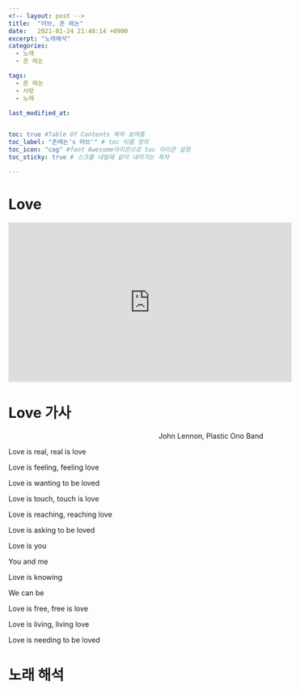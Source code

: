 ```yaml
---
<!-- layout: post -->
title:  "러브, 존 레논"
date:   2021-01-24 21:48:14 +0900
excerpt: "노래해석"
categories:
  - 노래
  - 존 레논

tags:
  - 존 레논
  - 사랑
  - 노래

last_modified_at:


toc: true #Table Of Contents 목차 보여줌
toc_label: "존레논's 러브'" # toc 이름 정의
toc_icon: "cog" #font Awesome아이콘으로 toc 아이콘 설정
toc_sticky: true # 스크롤 내릴때 같이 내려가는 목차

---
```





<!-- #존 레논, 러브 -->

# Love

<iframe width="560" height="315" src="https://www.youtube.com/embed/MUTz3LQEq1Q" frameborder="0" allow="accelerometer; autoplay; clipboard-write; encrypted-media; gyroscope; picture-in-picture" allowfullscreen></iframe>



# Love 가사

<div style="text-align: right"> John Lennon, Plastic Ono Band </div>


Love is real, real is love

Love is feeling, feeling love

Love is wanting to be loved


Love is touch, touch is love

Love is reaching, reaching love

Love is asking to be loved


Love is you

You and me

Love is knowing

We can be


Love is free, free is love

Love is living, living love

Love is needing to be loved


# 노래 해석
